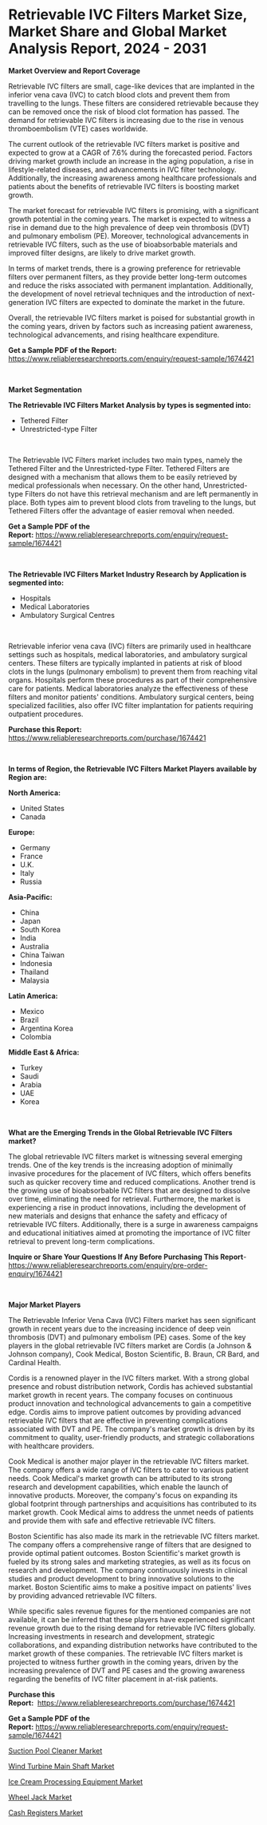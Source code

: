 <p><h1>Retrievable IVC Filters Market Size, Market Share and Global Market Analysis Report, 2024 - 2031</h1></p><p><strong>Market Overview and Report Coverage</strong></p>
<p><p>Retrievable IVC filters are small, cage-like devices that are implanted in the inferior vena cava (IVC) to catch blood clots and prevent them from travelling to the lungs. These filters are considered retrievable because they can be removed once the risk of blood clot formation has passed. The demand for retrievable IVC filters is increasing due to the rise in venous thromboembolism (VTE) cases worldwide.</p><p>The current outlook of the retrievable IVC filters market is positive and expected to grow at a CAGR of 7.6% during the forecasted period. Factors driving market growth include an increase in the aging population, a rise in lifestyle-related diseases, and advancements in IVC filter technology. Additionally, the increasing awareness among healthcare professionals and patients about the benefits of retrievable IVC filters is boosting market growth.</p><p>The market forecast for retrievable IVC filters is promising, with a significant growth potential in the coming years. The market is expected to witness a rise in demand due to the high prevalence of deep vein thrombosis (DVT) and pulmonary embolism (PE). Moreover, technological advancements in retrievable IVC filters, such as the use of bioabsorbable materials and improved filter designs, are likely to drive market growth.</p><p>In terms of market trends, there is a growing preference for retrievable filters over permanent filters, as they provide better long-term outcomes and reduce the risks associated with permanent implantation. Additionally, the development of novel retrieval techniques and the introduction of next-generation IVC filters are expected to dominate the market in the future.</p><p>Overall, the retrievable IVC filters market is poised for substantial growth in the coming years, driven by factors such as increasing patient awareness, technological advancements, and rising healthcare expenditure.</p></p>
<p><strong>Get a Sample PDF of the Report:</strong> <a href="https://www.reliableresearchreports.com/enquiry/request-sample/1674421">https://www.reliableresearchreports.com/enquiry/request-sample/1674421</a></p>
<p>&nbsp;</p>
<p><strong>Market Segmentation</strong></p>
<p><strong>The Retrievable IVC Filters Market Analysis by types is segmented into:</strong></p>
<p><ul><li>Tethered Filter</li><li>Unrestricted-type Filter</li></ul></p>
<p>&nbsp;</p>
<p><p>The Retrievable IVC Filters market includes two main types, namely the Tethered Filter and the Unrestricted-type Filter. Tethered Filters are designed with a mechanism that allows them to be easily retrieved by medical professionals when necessary. On the other hand, Unrestricted-type Filters do not have this retrieval mechanism and are left permanently in place. Both types aim to prevent blood clots from traveling to the lungs, but Tethered Filters offer the advantage of easier removal when needed.</p></p>
<p><strong>Get a Sample PDF of the Report:</strong>&nbsp;<a href="https://www.reliableresearchreports.com/enquiry/request-sample/1674421">https://www.reliableresearchreports.com/enquiry/request-sample/1674421</a></p>
<p>&nbsp;</p>
<p><strong>The Retrievable IVC Filters Market Industry Research by Application is segmented into:</strong></p>
<p><ul><li>Hospitals</li><li>Medical Laboratories</li><li>Ambulatory Surgical Centres</li></ul></p>
<p>&nbsp;</p>
<p><p>Retrievable inferior vena cava (IVC) filters are primarily used in healthcare settings such as hospitals, medical laboratories, and ambulatory surgical centers. These filters are typically implanted in patients at risk of blood clots in the lungs (pulmonary embolism) to prevent them from reaching vital organs. Hospitals perform these procedures as part of their comprehensive care for patients. Medical laboratories analyze the effectiveness of these filters and monitor patients' conditions. Ambulatory surgical centers, being specialized facilities, also offer IVC filter implantation for patients requiring outpatient procedures.</p></p>
<p><strong>Purchase this Report:</strong>&nbsp; <a href="https://www.reliableresearchreports.com/purchase/1674421">https://www.reliableresearchreports.com/purchase/1674421</a></p>
<p>&nbsp;</p>
<p><strong>In terms of Region, the Retrievable IVC Filters Market Players available by Region are:</strong></p>
<p>
    <p> <strong> North America: </strong>
        <ul>
            <li>United States</li>
            <li>Canada</li>
        </ul>
        </p> 
    <p> <strong> Europe: </strong>
        <ul>
            <li>Germany</li>
            <li>France</li>
            <li>U.K.</li>
            <li>Italy</li>
            <li>Russia</li>
        </ul>
        </p> 
    <p> <strong> Asia-Pacific: </strong>
        <ul>
            <li>China</li>
            <li>Japan</li>
            <li>South Korea</li>
            <li>India</li>
            <li>Australia</li>
            <li>China Taiwan</li>
            <li>Indonesia</li>
            <li>Thailand</li>
            <li>Malaysia</li>
        </ul>
        </p> 
    <p> <strong> Latin America: </strong>
        <ul>
            <li>Mexico</li>
            <li>Brazil</li>
            <li>Argentina Korea</li>
            <li>Colombia</li>
        </ul>
        </p> 
    <p> <strong> Middle East & Africa: </strong>
        <ul>
            <li>Turkey</li>
            <li>Saudi</li>
            <li>Arabia</li>
            <li>UAE</li>
            <li>Korea</li>
        </ul>
    </p>
    </p>
<p>&nbsp;</p>
<p><strong>What are the Emerging Trends in the Global Retrievable IVC Filters market?</strong></p>
<p><p>The global retrievable IVC filters market is witnessing several emerging trends. One of the key trends is the increasing adoption of minimally invasive procedures for the placement of IVC filters, which offers benefits such as quicker recovery time and reduced complications. Another trend is the growing use of bioabsorbable IVC filters that are designed to dissolve over time, eliminating the need for retrieval. Furthermore, the market is experiencing a rise in product innovations, including the development of new materials and designs that enhance the safety and efficacy of retrievable IVC filters. Additionally, there is a surge in awareness campaigns and educational initiatives aimed at promoting the importance of IVC filter retrieval to prevent long-term complications.</p></p>
<p><strong>Inquire or Share Your Questions If Any Before Purchasing This Report</strong>- <a href="https://www.reliableresearchreports.com/enquiry/pre-order-enquiry/1674421">https://www.reliableresearchreports.com/enquiry/pre-order-enquiry/1674421</a></p>
<p>&nbsp;</p>
<p><strong>Major Market Players</strong></p>
<p><p>The Retrievable Inferior Vena Cava (IVC) Filters market has seen significant growth in recent years due to the increasing incidence of deep vein thrombosis (DVT) and pulmonary embolism (PE) cases. Some of the key players in the global retrievable IVC filters market are Cordis (a Johnson & Johnson company), Cook Medical, Boston Scientific, B. Braun, CR Bard, and Cardinal Health.</p><p>Cordis is a renowned player in the IVC filters market. With a strong global presence and robust distribution network, Cordis has achieved substantial market growth in recent years. The company focuses on continuous product innovation and technological advancements to gain a competitive edge. Cordis aims to improve patient outcomes by providing advanced retrievable IVC filters that are effective in preventing complications associated with DVT and PE. The company's market growth is driven by its commitment to quality, user-friendly products, and strategic collaborations with healthcare providers.</p><p>Cook Medical is another major player in the retrievable IVC filters market. The company offers a wide range of IVC filters to cater to various patient needs. Cook Medical's market growth can be attributed to its strong research and development capabilities, which enable the launch of innovative products. Moreover, the company's focus on expanding its global footprint through partnerships and acquisitions has contributed to its market growth. Cook Medical aims to address the unmet needs of patients and provide them with safe and effective retrievable IVC filters.</p><p>Boston Scientific has also made its mark in the retrievable IVC filters market. The company offers a comprehensive range of filters that are designed to provide optimal patient outcomes. Boston Scientific's market growth is fueled by its strong sales and marketing strategies, as well as its focus on research and development. The company continuously invests in clinical studies and product development to bring innovative solutions to the market. Boston Scientific aims to make a positive impact on patients' lives by providing advanced retrievable IVC filters.</p><p>While specific sales revenue figures for the mentioned companies are not available, it can be inferred that these players have experienced significant revenue growth due to the rising demand for retrievable IVC filters globally. Increasing investments in research and development, strategic collaborations, and expanding distribution networks have contributed to the market growth of these companies. The retrievable IVC filters market is projected to witness further growth in the coming years, driven by the increasing prevalence of DVT and PE cases and the growing awareness regarding the benefits of IVC filter placement in at-risk patients.</p></p>
<p><strong>Purchase this Report:</strong>&nbsp;&nbsp;<a href="https://www.reliableresearchreports.com/purchase/1674421">https://www.reliableresearchreports.com/purchase/1674421</a></p>
<p></p>
<p><strong>Get a Sample PDF of the Report:</strong>&nbsp;<a href="https://www.reliableresearchreports.com/enquiry/request-sample/1674421">https://www.reliableresearchreports.com/enquiry/request-sample/1674421</a></p>
<p><p><a href="https://github.com/zeberleansnyderallisonwjfli/Market-Research-Report-List-1/blob/main/suction-pool-cleaner-market.md">Suction Pool Cleaner Market</a></p><p><a href="https://github.com/arionmp/Market-Research-Report-List-1/blob/main/wind-turbine-main-shaft-market.md">Wind Turbine Main Shaft Market</a></p><p><a href="https://github.com/wwwkeltoum/Market-Research-Report-List-1/blob/main/ice-cream-processing-equipment-market.md">Ice Cream Processing Equipment Market</a></p><p><a href="https://github.com/changoleonlaverguenzanoexiste/Market-Research-Report-List-1/blob/main/wheel-jack-market.md">Wheel Jack Market</a></p><p><a href="https://github.com/nicoletavirag/Market-Research-Report-List-1/blob/main/cash-registers-market.md">Cash Registers Market</a></p></p>